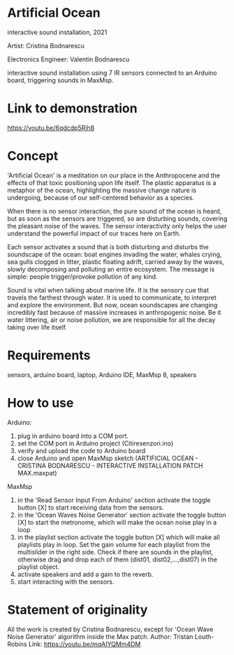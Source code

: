 # Artificial Ocean
interactive sound installation, 2021

Artist: Cristina Bodnarescu

Electronics Engineer: Valentin Bodnarescu

interactive sound installation using 7 IR sensors connected to an Arduino board, triggering sounds in MaxMsp.

# Link to demonstration
https://youtu.be/6qdcdp5Rjh8

# Concept
'Artificial Ocean' is a meditation on our place in the Anthropocene and the effects of that toxic positioning upon life itself. 
The plastic apparatus is a metaphor of the ocean, highlighting the massive change nature is undergoing, because of our self-centered behavior as a species. 

When there is no sensor interaction, the pure sound of the ocean is heard, but as soon as the sensors are triggered, so are disturbing sounds, covering the pleasant noise of the waves. The sensor interactivity only helps the user understand the powerful impact of our traces here on Earth.

Each sensor activates a sound that is both disturbing and disturbs the soundscape of the ocean: boat engines invading the water, whales crying, sea gulls clogged in litter, plastic floating adrift, carried away by the waves, slowly decomposing and polluting an entire ecosystem. The message is simple: people trigger/provoke pollution of any kind.

Sound is vital when talking about marine life. It is the sensory cue that travels the farthest through water. It is used to communicate, to interpret and explore the environment. But now, ocean soundscapes are changing incredibly fast because of massive increases in anthropogenic noise. Be it water littering, air or noise pollution, we are responsible for all the decay taking over life itself.

# Requirements
sensors, arduino board, laptop, Arduino IDE, MaxMsp 8, speakers 

# How to use

Arduino:
1. plug in arduino board into a COM port.
2. set the COM port in Arduino project (Citiresenzori.ino)
3. verify and upload the code to Arduino board
4. close Arduino and open MaxMsp sketch (ARTIFICIAL OCEAN - CRISTINA BODNARESCU - INTERACTIVE INSTALLATION PATCH MAX.maxpat)

MaxMsp
1. in the 'Read Sensor Input From Arduino' section activate the toggle button [X] to start receiving data from the sensors. 
2. in the 'Ocean Waves Noise Generator' section activate the toggle button [X] to start the metronome, which will make the ocean noise play in a loop
3. in the playlist section activate the toggle button [X] which will make all playlists play in loop. Set the gain volume for each playlist from the multislider in the right side. Check if there are sounds in the playlist, otherwise drag and drop each of them (dist01, dist02,...,dist07) in the playlist object.
4. activate speakers and add a gain to the reverb. 
5. start interacting with the sensors.

# Statement of originality
All the work is created by Cristina Bodnarescu, except for 'Ocean Wave Noise Generator' algorithm inside the Max patch. 
Author: Tristan Louth-Robins
Link: https://youtu.be/mqAIYQMm4DM
